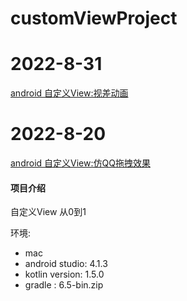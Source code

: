 # customViewProject

# 2022-8-31
[android 自定义View:视差动画](https://blog.csdn.net/weixin_44819566/article/details/126623382)

# 2022-8-20
[android 自定义View:仿QQ拖拽效果](https://blog.csdn.net/weixin_44819566/article/details/126441557)

#### 项目介绍
自定义View 从0到1

 环境: 
- mac 
- android studio: 4.1.3
- kotlin version: 1.5.0
- gradle : 6.5-bin.zip

